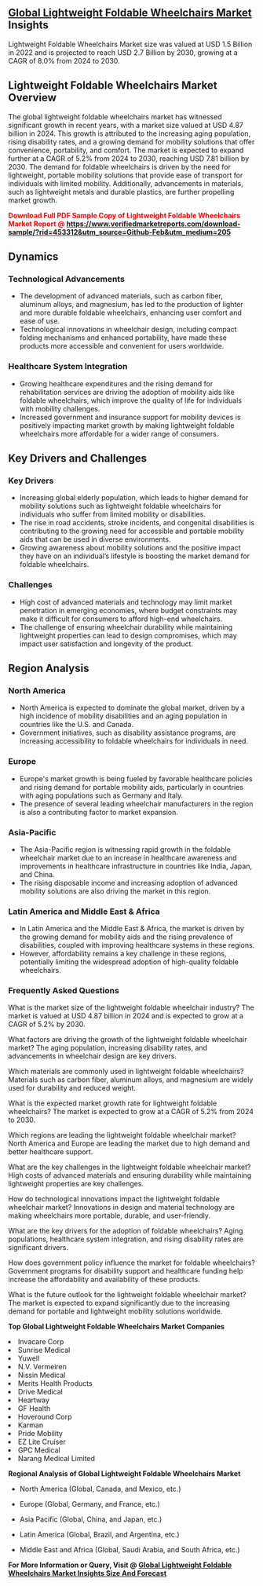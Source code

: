 <h2><a href="https://www.verifiedmarketreports.com/download-sample/?rid=453312&amp;utm_source=Github&amp;utm_medium=205" target="_blank">Global Lightweight Foldable Wheelchairs Market</a> Insights</h2><p>Lightweight Foldable Wheelchairs Market size was valued at USD 1.5 Billion in 2022 and is projected to reach USD 2.7 Billion by 2030, growing at a CAGR of 8.0% from 2024 to 2030.</p><p><h2>Lightweight Foldable Wheelchairs Market Overview</h2> <p>The global lightweight foldable wheelchairs market has witnessed significant growth in recent years, with a market size valued at USD 4.87 billion in 2024. This growth is attributed to the increasing aging population, rising disability rates, and a growing demand for mobility solutions that offer convenience, portability, and comfort. The market is expected to expand further at a CAGR of 5.2% from 2024 to 2030, reaching USD 7.81 billion by 2030. The demand for foldable wheelchairs is driven by the need for lightweight, portable mobility solutions that provide ease of transport for individuals with limited mobility. Additionally, advancements in materials, such as lightweight metals and durable plastics, are further propelling market growth.</p> <p><strong><p><span class=""><span style="color: #ff0000;"><strong>Download Full PDF Sample Copy of Lightweight Foldable Wheelchairs Market Report</strong> @ </span><a href="https://www.verifiedmarketreports.com/download-sample/?rid=453312&amp;utm_source=Github-Feb&amp;utm_medium=205" target="_blank">https://www.verifiedmarketreports.com/download-sample/?rid=453312&amp;utm_source=Github-Feb&amp;utm_medium=205</a></span></p></strong></p> <h2>Dynamics</h2> <h3>Technological Advancements</h3> <ul> <li>The development of advanced materials, such as carbon fiber, aluminum alloys, and magnesium, has led to the production of lighter and more durable foldable wheelchairs, enhancing user comfort and ease of use.</li> <li>Technological innovations in wheelchair design, including compact folding mechanisms and enhanced portability, have made these products more accessible and convenient for users worldwide.</li> </ul> <h3>Healthcare System Integration</h3> <ul> <li>Growing healthcare expenditures and the rising demand for rehabilitation services are driving the adoption of mobility aids like foldable wheelchairs, which improve the quality of life for individuals with mobility challenges.</li> <li>Increased government and insurance support for mobility devices is positively impacting market growth by making lightweight foldable wheelchairs more affordable for a wider range of consumers.</li> </ul> <h2>Key Drivers and Challenges</h2> <h3>Key Drivers</h3> <ul> <li>Increasing global elderly population, which leads to higher demand for mobility solutions such as lightweight foldable wheelchairs for individuals who suffer from limited mobility or disabilities.</li> <li>The rise in road accidents, stroke incidents, and congenital disabilities is contributing to the growing need for accessible and portable mobility aids that can be used in diverse environments.</li> <li>Growing awareness about mobility solutions and the positive impact they have on an individual’s lifestyle is boosting the market demand for foldable wheelchairs.</li> </ul> <h3>Challenges</h3> <ul> <li>High cost of advanced materials and technology may limit market penetration in emerging economies, where budget constraints may make it difficult for consumers to afford high-end wheelchairs.</li> <li>The challenge of ensuring wheelchair durability while maintaining lightweight properties can lead to design compromises, which may impact user satisfaction and longevity of the product.</li> </ul> <h2>Region Analysis</h2> <h3>North America</h3> <ul> <li>North America is expected to dominate the global market, driven by a high incidence of mobility disabilities and an aging population in countries like the U.S. and Canada.</li> <li>Government initiatives, such as disability assistance programs, are increasing accessibility to foldable wheelchairs for individuals in need.</li> </ul> <h3>Europe</h3> <ul> <li>Europe's market growth is being fueled by favorable healthcare policies and rising demand for portable mobility aids, particularly in countries with aging populations such as Germany and Italy.</li> <li>The presence of several leading wheelchair manufacturers in the region is also a contributing factor to market expansion.</li> </ul> <h3>Asia-Pacific</h3> <ul> <li>The Asia-Pacific region is witnessing rapid growth in the foldable wheelchair market due to an increase in healthcare awareness and improvements in healthcare infrastructure in countries like India, Japan, and China.</li> <li>The rising disposable income and increasing adoption of advanced mobility solutions are also driving the market in this region.</li> </ul> <h3>Latin America and Middle East & Africa</h3> <ul> <li>In Latin America and the Middle East & Africa, the market is driven by the growing demand for mobility aids and the rising prevalence of disabilities, coupled with improving healthcare systems in these regions.</li> <li>However, affordability remains a key challenge in these regions, potentially limiting the widespread adoption of high-quality foldable wheelchairs.</li> </ul> <h3>Frequently Asked Questions</h3> <p>What is the market size of the lightweight foldable wheelchair industry? The market is valued at USD 4.87 billion in 2024 and is expected to grow at a CAGR of 5.2% by 2030.</p> <p>What factors are driving the growth of the lightweight foldable wheelchair market? The aging population, increasing disability rates, and advancements in wheelchair design are key drivers.</p> <p>Which materials are commonly used in lightweight foldable wheelchairs? Materials such as carbon fiber, aluminum alloys, and magnesium are widely used for durability and reduced weight.</p> <p>What is the expected market growth rate for lightweight foldable wheelchairs? The market is expected to grow at a CAGR of 5.2% from 2024 to 2030.</p> <p>Which regions are leading the lightweight foldable wheelchair market? North America and Europe are leading the market due to high demand and better healthcare support.</p> <p>What are the key challenges in the lightweight foldable wheelchair market? High costs of advanced materials and ensuring durability while maintaining lightweight properties are key challenges.</p> <p>How do technological innovations impact the lightweight foldable wheelchair market? Innovations in design and material technology are making wheelchairs more portable, durable, and user-friendly.</p> <p>What are the key drivers for the adoption of foldable wheelchairs? Aging populations, healthcare system integration, and rising disability rates are significant drivers.</p> <p>How does government policy influence the market for foldable wheelchairs? Government programs for disability support and healthcare funding help increase the affordability and availability of these products.</p> <p>What is the future outlook for the lightweight foldable wheelchair market? The market is expected to expand significantly due to the increasing demand for portable and lightweight mobility solutions worldwide.</p> </p><p><strong>Top Global Lightweight Foldable Wheelchairs Market Companies</strong></p><div data-test-id=""><p><li>Invacare Corp</li><li> Sunrise Medical</li><li> Yuwell</li><li> N.V. Vermeiren</li><li> Nissin Medical</li><li> Merits Health Products</li><li> Drive Medical</li><li> Heartway</li><li> GF Health</li><li> Hoveround Corp</li><li> Karman</li><li> Pride Mobility</li><li> EZ Lite Cruiser</li><li> GPC Medical</li><li> Narang Medical Limited</li></p><div><strong>Regional Analysis of&nbsp;Global Lightweight Foldable Wheelchairs Market</strong></div><ul><li dir="ltr"><p dir="ltr">North America&nbsp;(Global, Canada, and Mexico, etc.)</p></li><li dir="ltr"><p dir="ltr">Europe (Global, Germany, and France, etc.)</p></li><li dir="ltr"><p dir="ltr">Asia Pacific&nbsp;(Global, China, and Japan, etc.)</p></li><li dir="ltr"><p dir="ltr">Latin America&nbsp;(Global, Brazil, and Argentina, etc.)</p></li><li dir="ltr">Middle East and Africa&nbsp;(Global, Saudi Arabia, and South Africa, etc.)</li></ul><p><strong>For More Information or Query, Visit @&nbsp;</strong><strong><a href="https://www.verifiedmarketreports.com/product/lightweight-foldable-wheelchairs-market/?utm_source=Github&amp;utm_medium=205" target="_blank">Global Lightweight Foldable Wheelchairs Market Insights Size And Forecast</a></strong></p></div>
